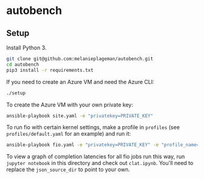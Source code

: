 autobench
====================

Setup
-----

Install Python 3.

```sh
git clone git@github.com:melanieplageman/autobench.git
cd autobench
pip3 install -r requirements.txt
```

If you need to create an Azure VM and need the Azure CLI:

```sh
./setup

```

To create the Azure VM with your own private key:
```sh
ansible-playbook site.yaml -e "privatekey=PRIVATE_KEY"
```

To run fio with certain kernel settings, make a profile in `profiles` (see `profiles/default.yaml` for an example) and run it:
```sh
ansible-playbook fio.yaml -e "privatekey=PRIVATE_KEY" -e "profile_name=PROFILE_NAME"
```

To view a graph of completion latencies for all fio jobs run this way, run `jupyter notebook` in this directory and check out `clat.ipynb`.
You'll need to replace the `json_source_dir` to point to your own.
